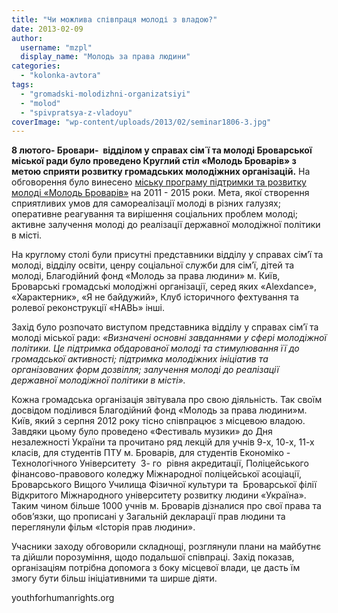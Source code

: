 ```yaml
---
title: "Чи можлива співпраця молоді з владою?"
date: 2013-02-09
author: 
  username: "mzpl"
  display_name: "Молодь за права людини"
categories: 
  - "kolonka-avtora"
tags: 
  - "gromadski-molodizhni-organizatsiyi"
  - "molod"
  - "spivpratsya-z-vladoyu"
coverImage: "wp-content/uploads/2013/02/seminar1806-3.jpg"
---
```


**8 лютого- Бровари-  відділом у справах сім΄ї та молоді Броварської міської ради було проведено Круглий стіл «Молодь Броварів» з метою сприяти розвитку громадських молодіжних організацій.** На обговорення було винесено [міську програму підтримки та розвитку молоді «Молодь Броварів»](http://rizanenko.org/downloads/doc/5_sesia_BMR/14.pdf) на 2011 - 2015 роки. Мета, якої створення сприятливих умов для самореалізації молоді в різних галузях; оперативне реагування та вирішення соціальних проблем молоді; активне залучення молоді до реалізації державної молодіжної політики в місті.

На круглому столі були присутні представники відділу у справах сім’ї та молоді, відділу освіти, ценру соціальної служби для сім’ї, дітей та молоді, Благодійний фонд «Молодь за права людини» м. Київ, Броварські громадські молодіжні організації, серед яких «Alexdance», «Характерник», «Я не байдужий», Клуб історичного фехтування та ролевої реконструкції «НАВЬ» інші.

Захід було розпочато виступом представника відділу у справах сім’ї та молоді міської ради: _«Визначені основні завданнями у сфері молодіжної політики. Це підтримка обдарованої молоді та стимулювання її до громадської активності; підтримка молодіжних ініціатив та організованих форм дозвілля; залучення молоді до реалізації державної молодіжної політики в місті»._

Кожна громадська організація звітувала про свою діяльність. Так своїм досвідом поділився Благодійний фонд «Молодь за права людини»м. Київ, який з серпня 2012 року тісно співпрацює з місцевою владою. Завдяки цьому було проведено «Фестиваль музики» до Дня незалежності України та прочитано ряд лекцій для учнів 9-х, 10-х, 11-х класів, для студентів ПТУ м. Броварів, для студентів Економіко - Технологічного Університету  3- го  рівня акредитації, Поліцейського фінансово-правового коледжу Міжнародної поліцейської асоціації, Броварського Вищого Училища Фізичної культури та  Броварської філії Відкритого Міжнародного університету розвитку людини «Україна». Таким чином більше 1000 учнів м. Броварів дізналися про свої права та обов’язки, що прописані у Загальній декларації прав людини та переглянули фільм «Історія прав людини».

Учасники заходу обговорили складнощі, розглянули плани на майбутнє та дійшли порозуміння, щодо подальшої співпраці. Захід показав, організаціям потрібна допомога з боку місцевої влади, це дасть їм змогу бути більш ініціативними та ширше діяти.

youthforhumanrights.org
